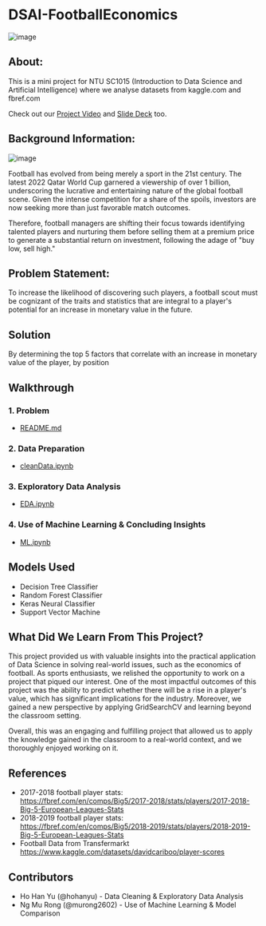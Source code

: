 # DSAI-FootballEconomics

![image](https://user-images.githubusercontent.com/79267462/228144097-3392a070-448f-43d5-a904-4813625a00fa.png)

## About:

This is a mini project for NTU SC1015 (Introduction to Data Science and Artificial Intelligence) where we analyse datasets from kaggle.com and fbref.com

Check out our [Project Video](https://youtu.be/F9dbbBpRK7U) and [Slide Deck](DSAI-FootballEconomics/DSAIPresentation.pptx) too.

## Background Information:

![image](https://user-images.githubusercontent.com/79267462/228154489-ebd93e21-803b-44dd-9ce4-04a39bf92db2.png)


Football has evolved from being merely a sport in the 21st century. The latest 2022 Qatar World Cup garnered a viewership of over 1 billion, underscoring the lucrative and entertaining nature of the global football scene. Given the intense competition for a share of the spoils, investors are now seeking more than just favorable match outcomes. 

Therefore, football managers are shifting their focus towards identifying talented players and nurturing them before selling them at a premium price to generate a substantial return on investment, following the adage of "buy low, sell high."

## Problem Statement:

To increase the likelihood of discovering such players, a football scout must be cognizant of the traits and statistics that are integral to a player's potential for an increase in monetary value in the future.

## Solution

By determining the top 5 factors that correlate with an increase in monetary value of the player, by position

## Walkthrough

### 1. Problem
- [README.md](DSAI-FootballEconomics/README.md)

### 2. Data Preparation 
- [cleanData.ipynb](DSAI-FootballEconomics/cleanData.ipynb)

### 3. Exploratory Data Analysis
- [EDA.ipynb](DSAI-FootballEconomics/EDA.ipynb)

### 4. Use of Machine Learning & Concluding Insights
- [ML.ipynb](DSAI-FootballEconomics/ML.ipynb)

## Models Used
- Decision Tree Classifier
- Random Forest Classifier
- Keras Neural Classifier
- Support Vector Machine

## What Did We Learn From This Project?
This project provided us with valuable insights into the practical application of Data Science in solving real-world issues, such as the economics of football. As sports enthusiasts, we relished the opportunity to work on a project that piqued our interest. One of the most impactful outcomes of this project was the ability to predict whether there will be a rise in a player's value, which has significant implications for the industry. Moreover, we gained a new perspective by applying GridSearchCV and learning beyond the classroom setting.

Overall, this was an engaging and fulfilling project that allowed us to apply the knowledge gained in the classroom to a real-world context, and we thoroughly enjoyed working on it.

## References
-	2017-2018 football player stats:  
https://fbref.com/en/comps/Big5/2017-2018/stats/players/2017-2018-Big-5-European-Leagues-Stats 
-	2018-2019 football player stats:  
https://fbref.com/en/comps/Big5/2018-2019/stats/players/2018-2019-Big-5-European-Leagues-Stats
- Football Data from Transfermarkt
https://www.kaggle.com/datasets/davidcariboo/player-scores

## Contributors
- Ho Han Yu (@hohanyu) - Data Cleaning & Exploratory Data Analysis
- Ng Mu Rong (@murong2602) - Use of Machine Learning & Model Comparison
